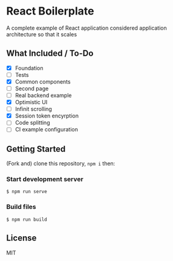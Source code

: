 # React Boilerplate

A complete example of React application considered application architecture so that it scales

## What Included / To-Do

- [x] Foundation
- [ ] Tests
- [x] Common components
- [ ] Second page
- [ ] Real backend example
- [x] Optimistic UI
- [ ] Infinit scrolling
- [x] Session token encyrption
- [ ] Code splitting
- [ ] CI example configuration

## Getting Started

(Fork and) clone this repository, `npm i` then:

### Start development server

```
$ npm run serve
```

### Build files

```
$ npm run build
```

## License

MIT
